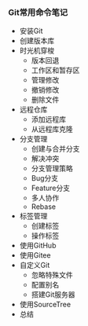### Git常用命令笔记
- 安装Git
- 创建版本库
- 时光机穿梭
  - 版本回退
  - 工作区和暂存区
  - 管理修改
  - 撤销修改
  - 删除文件
- 远程仓库
  - 添加远程库
  - 从远程库克隆
- 分支管理
  - 创建与合并分支
  - 解决冲突
  - 分支管理策略
  - Bug分支
  - Feature分支
  - 多人协作
  - Rebase
- 标签管理
  - 创建标签
  - 操作标签
- 使用GitHub
- 使用Gitee
- 自定义Git
  - 忽略特殊文件
  - 配置别名
  - 搭建Git服务器
- 使用SourceTree
- 总结